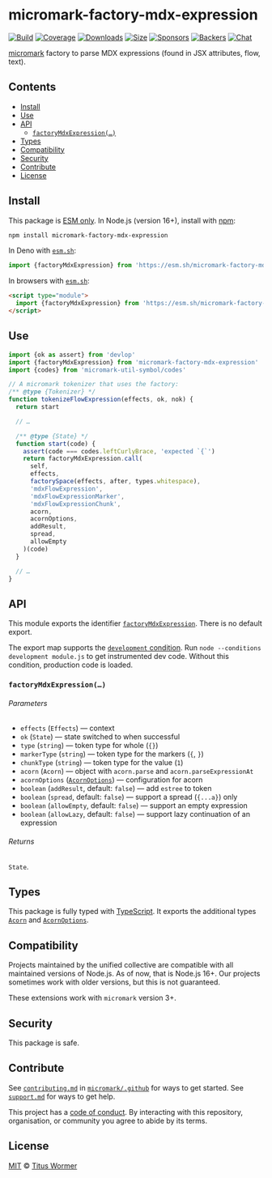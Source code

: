 # micromark-factory-mdx-expression

[![Build][build-badge]][build]
[![Coverage][coverage-badge]][coverage]
[![Downloads][downloads-badge]][downloads]
[![Size][bundle-size-badge]][bundle-size]
[![Sponsors][sponsors-badge]][opencollective]
[![Backers][backers-badge]][opencollective]
[![Chat][chat-badge]][chat]

[micromark][] factory to parse MDX expressions (found in JSX attributes, flow,
text).

## Contents

*   [Install](#install)
*   [Use](#use)
*   [API](#api)
    *   [`factoryMdxExpression(…)`](#factorymdxexpression)
*   [Types](#types)
*   [Compatibility](#compatibility)
*   [Security](#security)
*   [Contribute](#contribute)
*   [License](#license)

## Install

This package is [ESM only][esm].
In Node.js (version 16+), install with [npm][]:

```sh
npm install micromark-factory-mdx-expression
```

In Deno with [`esm.sh`][esmsh]:

```js
import {factoryMdxExpression} from 'https://esm.sh/micromark-factory-mdx-expression@1'
```

In browsers with [`esm.sh`][esmsh]:

```html
<script type="module">
  import {factoryMdxExpression} from 'https://esm.sh/micromark-factory-mdx-expression@1?bundle'
</script>
```

## Use

```js
import {ok as assert} from 'devlop'
import {factoryMdxExpression} from 'micromark-factory-mdx-expression'
import {codes} from 'micromark-util-symbol/codes'

// A micromark tokenizer that uses the factory:
/** @type {Tokenizer} */
function tokenizeFlowExpression(effects, ok, nok) {
  return start

  // …

  /** @type {State} */
  function start(code) {
    assert(code === codes.leftCurlyBrace, 'expected `{`')
    return factoryMdxExpression.call(
      self,
      effects,
      factorySpace(effects, after, types.whitespace),
      'mdxFlowExpression',
      'mdxFlowExpressionMarker',
      'mdxFlowExpressionChunk',
      acorn,
      acornOptions,
      addResult,
      spread,
      allowEmpty
    )(code)
  }

  // …
}
```

## API

This module exports the identifier
[`factoryMdxExpression`][api-factory-mdx-expression].
There is no default export.

The export map supports the [`development` condition][development].
Run `node --conditions development module.js` to get instrumented dev code.
Without this condition, production code is loaded.

### `factoryMdxExpression(…)`

###### Parameters

*   `effects` (`Effects`)
    — context
*   `ok` (`State`)
    — state switched to when successful
*   `type` (`string`)
    — token type for whole (`{}`)
*   `markerType` (`string`)
    — token type for the markers (`{`, `}`)
*   `chunkType` (`string`)
    — token type for the value (`1`)
*   `acorn` (`Acorn`)
    — object with `acorn.parse` and `acorn.parseExpressionAt`
*   `acornOptions` ([`AcornOptions`][acorn-options])
    — configuration for acorn
*   `boolean` (`addResult`, default: `false`)
    — add `estree` to token
*   `boolean` (`spread`, default: `false`)
    — support a spread (`{...a}`) only
*   `boolean` (`allowEmpty`, default: `false`)
    — support an empty expression
*   `boolean` (`allowLazy`, default: `false`)
    — support lazy continuation of an expression

###### Returns

`State`.

## Types

This package is fully typed with [TypeScript][].
It exports the additional types [`Acorn`][acorn] and
[`AcornOptions`][acorn-options].

## Compatibility

Projects maintained by the unified collective are compatible with all maintained
versions of Node.js.
As of now, that is Node.js 16+.
Our projects sometimes work with older versions, but this is not guaranteed.

These extensions work with `micromark` version 3+.

## Security

This package is safe.

## Contribute

See [`contributing.md`][contributing] in [`micromark/.github`][health] for ways
to get started.
See [`support.md`][support] for ways to get help.

This project has a [code of conduct][coc].
By interacting with this repository, organisation, or community you agree to
abide by its terms.

## License

[MIT][license] © [Titus Wormer][author]

<!-- Definitions -->

[build-badge]: https://github.com/micromark/micromark-extension-mdx-expression/workflows/main/badge.svg

[build]: https://github.com/micromark/micromark-extension-mdx-expression/actions

[coverage-badge]: https://img.shields.io/codecov/c/github/micromark/micromark-extension-mdx-expression.svg

[coverage]: https://codecov.io/github/micromark/micromark-extension-mdx-expression

[downloads-badge]: https://img.shields.io/npm/dm/micromark-factory-mdx-expression.svg

[downloads]: https://www.npmjs.com/package/micromark-factory-mdx-expression

[bundle-size-badge]: https://img.shields.io/bundlephobia/minzip/micromark-factory-mdx-expression.svg

[bundle-size]: https://bundlephobia.com/result?p=micromark-factory-mdx-expression

[sponsors-badge]: https://opencollective.com/unified/sponsors/badge.svg

[backers-badge]: https://opencollective.com/unified/backers/badge.svg

[opencollective]: https://opencollective.com/unified

[npm]: https://docs.npmjs.com/cli/install

[esmsh]: https://esm.sh

[chat-badge]: https://img.shields.io/badge/chat-discussions-success.svg

[chat]: https://github.com/micromark/micromark/discussions

[license]: https://github.com/micromark/micromark-extension-mdx-expression/blob/main/license

[author]: https://wooorm.com

[health]: https://github.com/micromark/.github

[contributing]: https://github.com/micromark/.github/blob/main/contributing.md

[support]: https://github.com/micromark/.github/blob/main/support.md

[coc]: https://github.com/micromark/.github/blob/main/code-of-conduct.md

[esm]: https://gist.github.com/sindresorhus/a39789f98801d908bbc7ff3ecc99d99c

[typescript]: https://www.typescriptlang.org

[development]: https://nodejs.org/api/packages.html#packages_resolving_user_conditions

[acorn]: https://github.com/acornjs/acorn

[acorn-options]: https://github.com/acornjs/acorn/blob/96c721dbf89d0ccc3a8c7f39e69ef2a6a3c04dfa/acorn/dist/acorn.d.ts#L16

[micromark]: https://github.com/micromark/micromark

[api-factory-mdx-expression]: #micromark-factory-mdx-expression
